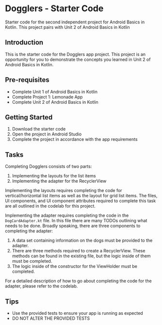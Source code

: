 Dogglers - Starter Code
==================================

Starter code for the second independent project for Android Basics in Kotlin. This project pairs
with Unit 2 of Android Basics in Kotlin

Introduction
------------

This is the starter code for the Dogglers app project. This project is an opportunity for you to
demonstrate the concepts you learned in Unit 2 of Android Basics in Kotlin.

Pre-requisites
--------------

- Complete Unit 1 of Android Basics in Kotlin
- Complete Project 1: Lemonade App
- Complete Unit 2 of Android Basics in Kotlin

Getting Started
---------------

1. Download the starter code
2. Open the project in Android Studio
3. Complete the project in accordance with the app requirements


Tasks
---------------
Completing Dogglers consists of two parts:
1. Implementing the layouts for the list items
2. Implementing the adapter for the RecyclerView

Implementing the layouts requires completing the code for vertical/horizontal list items as 
well as the layout for grid list items. The files, UI components, and UI component attributes 
required to complete this task are all outlined in the codelab for this project. 

Implementing the adapter requires completing the code in the `DogCardAdapter.kt` file. In this file 
there are many TODOs outlining what needs to be done. Broadly speaking, there are three components
to completing the adapter:
1. A data set containing information on the dogs must be provided to the adapter. 
2. There are three methods required to create a RecyclerView. These methods can be found in the 
existing file, but the logic inside of them must be completed.
3. The logic inside of the constructor for the ViewHolder must be completed.

For a detailed description of how to go about completing the code for the adapter, please refer to 
the codelab. 

Tips
----

- Use the provided tests to ensure your app is running as expected
- DO NOT ALTER THE PROVIDED TESTS
